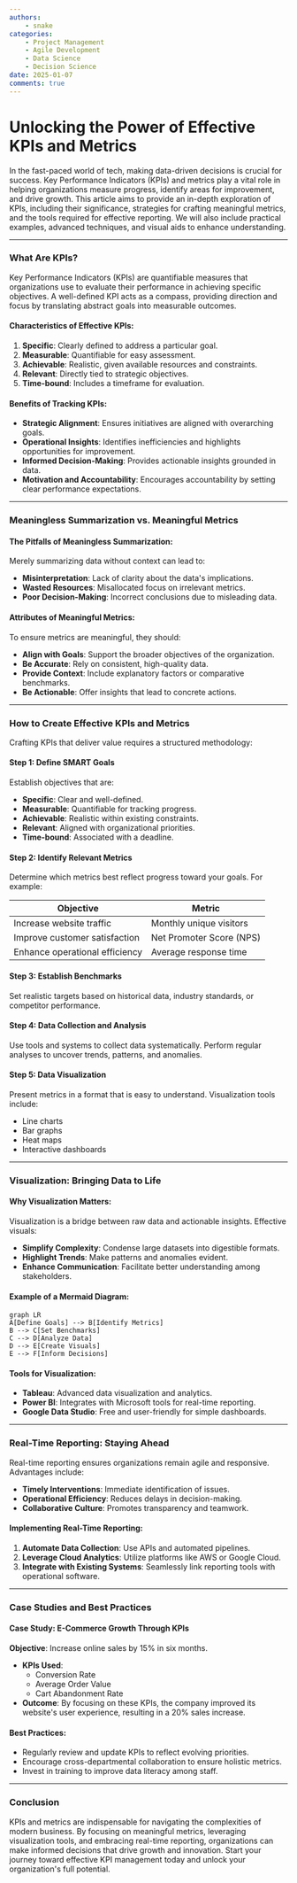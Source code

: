 ```yaml
---
authors: 
    - snake
categories:
    - Project Management
    - Agile Development
    - Data Science
    - Decision Science
date: 2025-01-07
comments: true
---
```


# **Unlocking the Power of Effective KPIs and Metrics**

In the fast-paced world of tech, making data-driven decisions is crucial for success. Key Performance Indicators (KPIs) and metrics play a vital role in helping organizations measure progress, identify areas for improvement, and drive growth. This article aims to provide an in-depth exploration of KPIs, including their significance, strategies for crafting meaningful metrics, and the tools required for effective reporting. We will also include practical examples, advanced techniques, and visual aids to enhance understanding.

<!-- more -->

---

### What Are KPIs?

Key Performance Indicators (KPIs) are quantifiable measures that organizations use to evaluate their performance in achieving specific objectives. A well-defined KPI acts as a compass, providing direction and focus by translating abstract goals into measurable outcomes.

#### Characteristics of Effective KPIs:

1. **Specific**: Clearly defined to address a particular goal.
2. **Measurable**: Quantifiable for easy assessment.
3. **Achievable**: Realistic, given available resources and constraints.
4. **Relevant**: Directly tied to strategic objectives.
5. **Time-bound**: Includes a timeframe for evaluation.

#### Benefits of Tracking KPIs:

- **Strategic Alignment**: Ensures initiatives are aligned with overarching goals.
- **Operational Insights**: Identifies inefficiencies and highlights opportunities for improvement.
- **Informed Decision-Making**: Provides actionable insights grounded in data.
- **Motivation and Accountability**: Encourages accountability by setting clear performance expectations.

---

### Meaningless Summarization vs. Meaningful Metrics

#### The Pitfalls of Meaningless Summarization:

Merely summarizing data without context can lead to:

- **Misinterpretation**: Lack of clarity about the data's implications.
- **Wasted Resources**: Misallocated focus on irrelevant metrics.
- **Poor Decision-Making**: Incorrect conclusions due to misleading data.

#### Attributes of Meaningful Metrics:

To ensure metrics are meaningful, they should:

- **Align with Goals**: Support the broader objectives of the organization.
- **Be Accurate**: Rely on consistent, high-quality data.
- **Provide Context**: Include explanatory factors or comparative benchmarks.
- **Be Actionable**: Offer insights that lead to concrete actions.

---

### How to Create Effective KPIs and Metrics

Crafting KPIs that deliver value requires a structured methodology:

#### Step 1: Define SMART Goals

Establish objectives that are:

- **Specific**: Clear and well-defined.
- **Measurable**: Quantifiable for tracking progress.
- **Achievable**: Realistic within existing constraints.
- **Relevant**: Aligned with organizational priorities.
- **Time-bound**: Associated with a deadline.

#### Step 2: Identify Relevant Metrics

Determine which metrics best reflect progress toward your goals. For example:

| **Objective**               | **Metric**                        |
|-----------------------------|------------------------------------|
| Increase website traffic    | Monthly unique visitors           |
| Improve customer satisfaction | Net Promoter Score (NPS)         |
| Enhance operational efficiency | Average response time           |

#### Step 3: Establish Benchmarks

Set realistic targets based on historical data, industry standards, or competitor performance.

#### Step 4: Data Collection and Analysis

Use tools and systems to collect data systematically. Perform regular analyses to uncover trends, patterns, and anomalies.

#### Step 5: Data Visualization

Present metrics in a format that is easy to understand. Visualization tools include:

- Line charts
- Bar graphs
- Heat maps
- Interactive dashboards

---

### Visualization: Bringing Data to Life

#### Why Visualization Matters:

Visualization is a bridge between raw data and actionable insights. Effective visuals:

- **Simplify Complexity**: Condense large datasets into digestible formats.
- **Highlight Trends**: Make patterns and anomalies evident.
- **Enhance Communication**: Facilitate better understanding among stakeholders.

#### Example of a Mermaid Diagram:

```mermaid
graph LR
A[Define Goals] --> B[Identify Metrics]
B --> C[Set Benchmarks]
C --> D[Analyze Data]
D --> E[Create Visuals]
E --> F[Inform Decisions]
```

#### Tools for Visualization:

- **Tableau**: Advanced data visualization and analytics.
- **Power BI**: Integrates with Microsoft tools for real-time reporting.
- **Google Data Studio**: Free and user-friendly for simple dashboards.

---

### Real-Time Reporting: Staying Ahead

Real-time reporting ensures organizations remain agile and responsive. Advantages include:

- **Timely Interventions**: Immediate identification of issues.
- **Operational Efficiency**: Reduces delays in decision-making.
- **Collaborative Culture**: Promotes transparency and teamwork.

#### Implementing Real-Time Reporting:

1. **Automate Data Collection**: Use APIs and automated pipelines.
2. **Leverage Cloud Analytics**: Utilize platforms like AWS or Google Cloud.
3. **Integrate with Existing Systems**: Seamlessly link reporting tools with operational software.

---

### Case Studies and Best Practices

#### Case Study: E-Commerce Growth Through KPIs

**Objective**: Increase online sales by 15% in six months.

- **KPIs Used**:
  - Conversion Rate
  - Average Order Value
  - Cart Abandonment Rate
- **Outcome**: By focusing on these KPIs, the company improved its website's user experience, resulting in a 20% sales increase.

#### Best Practices:

- Regularly review and update KPIs to reflect evolving priorities.
- Encourage cross-departmental collaboration to ensure holistic metrics.
- Invest in training to improve data literacy among staff.

---

### Conclusion

KPIs and metrics are indispensable for navigating the complexities of modern business. By focusing on meaningful metrics, leveraging visualization tools, and embracing real-time reporting, organizations can make informed decisions that drive growth and innovation. Start your journey toward effective KPI management today and unlock your organization's full potential.
